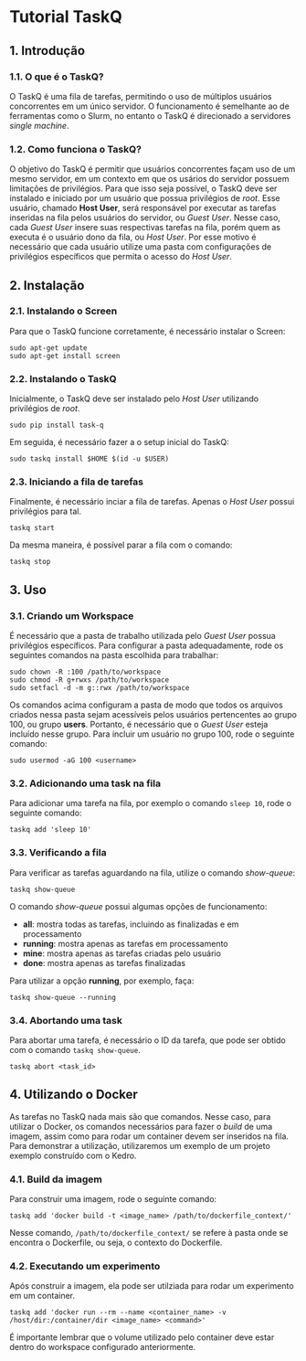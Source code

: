 # Tutorial TaskQ

## 1. Introdução

### 1.1. O que é o TaskQ?
O TaskQ é uma fila de tarefas, permitindo o uso de múltiplos usuários concorrentes
em um único servidor. O funcionamento é semelhante ao de ferramentas como o Slurm,
no entanto o TaskQ é direcionado a servidores *single machine*.

### 1.2. Como funciona o TaskQ?
O objetivo do TaskQ é permitir que usuários concorrentes façam uso de um mesmo
servidor, em um contexto em que os usários do servidor possuem limitações de privilégios.
Para que isso seja possível, o TaskQ deve ser instalado e iniciado por um usuário
que possua privilégios de *root*. Esse usuário, chamado **Host User**, será responsável
por executar as tarefas inseridas na fila pelos usuários do servidor, ou *Guest User*.
Nesse caso, cada *Guest User* insere suas respectivas tarefas na fila, porém quem
as executa é o usuário dono da fila, ou *Host User*. Por esse motivo é necessário
que cada usuário utilize uma pasta com configurações de privilégios específicos
que permita o acesso do *Host User*.


## 2. Instalação

### 2.1. Instalando o Screen
Para que o TaskQ funcione corretamente, é necessário instalar o Screen:

```
sudo apt-get update
sudo apt-get install screen
```

### 2.2. Instalando o TaskQ
Inicialmente, o TaskQ deve ser instalado pelo *Host User* utilizando privilégios
de *root*.

```
sudo pip install task-q
```

Em seguida, é necessário fazer a o setup inicial do TaskQ:

```
sudo taskq install $HOME $(id -u $USER)
```

### 2.3. Iniciando a fila de tarefas
Finalmente, é necessário inciar a fila de tarefas. Apenas o *Host User* possui
privilégios para tal.

```
taskq start
```

Da mesma maneira, é possível parar a fila com o comando:

```
taskq stop
```


## 3. Uso

### 3.1. Criando um Workspace
É necessário que a pasta de trabalho utilizada pelo *Guest User* possua privilégios
específicos. Para configurar a pasta adequadamente, rode os seguintes comandos
na pasta escolhida para trabalhar:

```
sudo chown -R :100 /path/to/workspace
sudo chmod -R g+rwxs /path/to/workspace
sudo setfacl -d -m g::rwx /path/to/workspace
```

Os comandos acima configuram a pasta de modo que todos os arquivos criados nessa
pasta sejam acessíveis pelos usuários pertencentes ao grupo 100, ou grupo **users**.
Portanto, é necessário que o *Guest User* esteja incluído nesse grupo. Para incluir
um usuário no grupo 100, rode o seguinte comando:

```
sudo usermod -aG 100 <username>
```

### 3.2. Adicionando uma task na fila
Para adicionar uma tarefa na fila, por exemplo o comando ```sleep 10```, rode o
seguinte comando:

```
taskq add 'sleep 10'
```

### 3.3. Verificando a fila
Para verificar as tarefas aguardando na fila, utilize o comando *show-queue*:

```
taskq show-queue
```

O comando *show-queue* possui algumas opções de funcionamento:
- **all**: mostra todas as tarefas, incluindo as finalizadas e em processamento
- **running**: mostra apenas as tarefas em processamento
- **mine**: mostra apenas as tarefas criadas pelo usuário
- **done**: mostra apenas as tarefas finalizadas

Para utilizar a opção **running**, por exemplo, faça:

```
taskq show-queue --running
```

### 3.4. Abortando uma task
Para abortar uma tarefa, é necessário o ID da tarefa, que pode ser obtido com o
comando ```taskq show-queue```.

```
taskq abort <task_id>
```

## 4. Utilizando o Docker
As tarefas no TaskQ nada mais são que comandos. Nesse caso, para utilizar o Docker,
os comandos necessários para fazer o *build* de uma imagem, assim como para rodar
um container devem ser inseridos na fila. Para demonstrar a utilização, utilizaremos
um exemplo de um projeto exemplo construído com o Kedro.

### 4.1. Build da imagem
Para construir uma imagem, rode o seguinte comando:

```
taskq add 'docker build -t <image_name> /path/to/dockerfile_context/'
```

Nesse comando, ```/path/to/dockerfile_context/``` se refere à pasta onde se
encontra o Dockerfile, ou seja, o contexto do Dockerfile.


### 4.2. Executando um experimento
Após construir a imagem, ela pode ser utilziada para rodar um experimento em um
container.

```
taskq add 'docker run --rm --name <container_name> -v /host/dir:/container/dir <image_name> <command>'
```

É importante lembrar que o volume utilizado pelo container deve estar dentro do
workspace configurado anteriormente.
